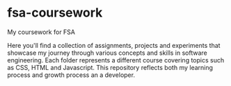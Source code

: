 # fsa-coursework
My coursework for FSA


Here you'll find a collection of assignments, projects and experiments that showcase my journey through various concepts and skills in software engineering. 
Each folder represents a different course covering topics such as CSS, HTML and Javascript. 
This repository reflects both my learning process and growth process an a developer. 
